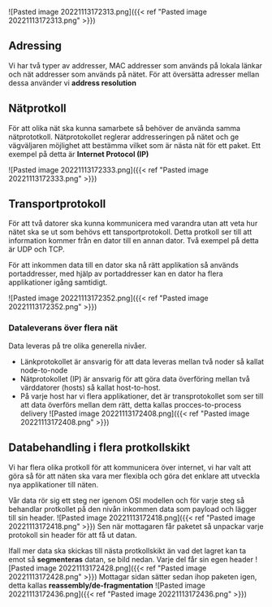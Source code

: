 
![Pasted image 20221113172313.png]({{< ref "Pasted image 20221113172313.png" >}})
## Adressing

Vi har två typer av addresser, MAC addresser som används på lokala länkar och nät addresser som används på nätet. För att översätta adresser mellan dessa använder vi **************************************address resolution**************************************

## Nätprotkoll

För att olika nät ska kunna samarbete så behöver de använda samma nätprototkoll. Nätprotokollet reglerar addresseringen på nätet och ge vägväljaren möjlighet att bestämma vilket som är nästa nät för ett paket. Ett exempel på detta är ********************Internet Protocol (IP)********************

![Pasted image 20221113172333.png]({{< ref "Pasted image 20221113172333.png" >}})

## Transportprotokoll

För att två datorer ska kunna kommunicera med varandra utan att veta hur nätet ska se ut som behövs ett tansportprotokoll. Detta protkoll ser till att information kommer från en dator till en annan dator. Två exempel på detta är UDP och TCP.

För att inkommen data till en dator ska nå rätt applikation så används portaddresser, med hjälp av portaddresser kan en dator ha flera applikationer igång samtidigt.

![Pasted image 20221113172352.png]({{< ref "Pasted image 20221113172352.png" >}})
### Dataleverans över flera nät

Data leveras på tre olika generella nivåer.

-   Länkprotokollet är ansvarig för att data leveras mellan två noder så kallat node-to-node
-   Nätprotokollet (IP) är ansvarig för att göra data överföring mellan två värddatorer (hosts) så kallat host-to-host.
-   På varje host har vi flera applikationer, det är transprotokollet som ser till att data överförs mellan dem rätt, detta kallas procces-to-process delivery
![Pasted image 20221113172408.png]({{< ref "Pasted image 20221113172408.png" >}})
## Databehandling i flera protkollskikt

Vi har flera olika protkoll för att kommunicera över internet, vi har valt att göra så för att näten ska vara mer flexibla och göra det enklare att utveckla nya applikationer till näten.

Vår data rör sig ett steg ner igenom OSI modellen och för varje steg så behandlar protkollet på den nivån inkommen data som payload och lägger till sin header.
![Pasted image 20221113172418.png]({{< ref "Pasted image 20221113172418.png" >}})
Sen när mottagaren får paketet så unpackar varje protokoll sin header för att få ut datan.

Ifall mer data ska skickas till nästa protkollskikt än vad det lagret kan ta emot så **segmenteras** datan, se bild nedan. Varje del får sin egen header
![Pasted image 20221113172428.png]({{< ref "Pasted image 20221113172428.png" >}})
Mottagar sidan sätter sedan ihop paketen igen, detta kallas **reassembly/de-fragmentation**
![Pasted image 20221113172436.png]({{< ref "Pasted image 20221113172436.png" >}})